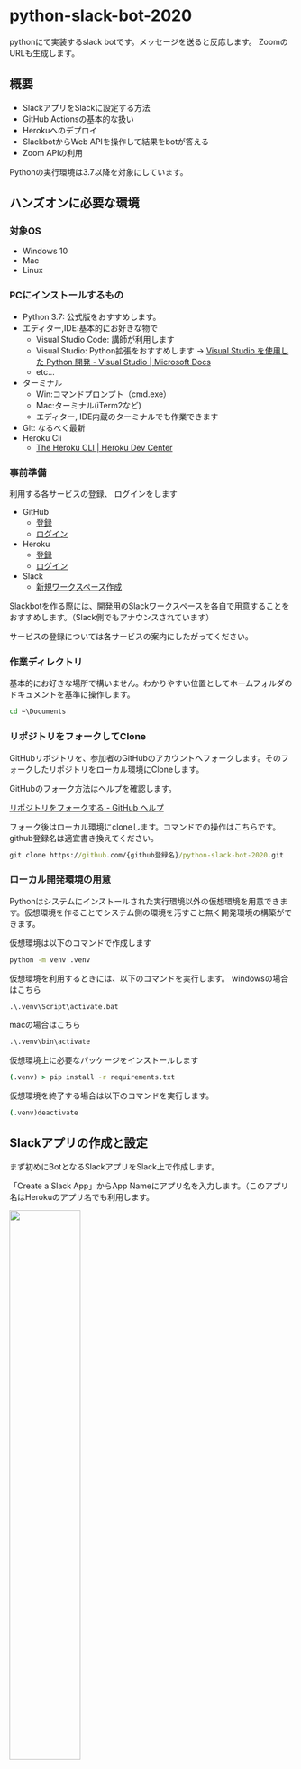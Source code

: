# python-slack-bot-2020
pythonにて実装するslack botです。メッセージを送ると反応します。
ZoomのURLも生成します。

## 概要

- SlackアプリをSlackに設定する方法
- GitHub Actionsの基本的な扱い
- Herokuへのデプロイ
- SlackbotからWeb APIを操作して結果をbotが答える
- Zoom APIの利用

Pythonの実行環境は3.7以降を対象にしています。

## ハンズオンに必要な環境

### 対象OS

- Windows 10
- Mac
- Linux

### PCにインストールするもの

- Python 3.7: 公式版をおすすめします。
- エディター,IDE:基本的にお好きな物で
  - Visual Studio Code: 講師が利用します
  - Visual Studio: Python拡張をおすすめします -> [Visual Studio を使用した Python 開発 - Visual Studio | Microsoft Docs](https://docs.microsoft.com/ja-jp/visualstudio/python/?view=vs-2019&fbclid=IwAR0U_6oJEYM8mJB-LcE7XAP6DNobZzlXpvPLNXoev2XiwJQi9gwy0JL0X_w)
  - etc...
- ターミナル
  - Win:コマンドプロンプト（cmd.exe）
  - Mac:ターミナル(iTerm2など)
  - エディター, IDE内蔵のターミナルでも作業できます
- Git: なるべく最新
- Heroku Cli
  - [The Heroku CLI | Heroku Dev Center](https://devcenter.heroku.com/articles/heroku-cli#download-and-install)

### 事前準備

利用する各サービスの登録、 ログインをします

- GitHub
  - [登録](https://github.com/join)
  - [ログイン](https://github.com/login)
- Heroku
  - [登録](https://signup.heroku.com/jp)
  - [ログイン](https://id.heroku.com/login)
- Slack
  - [新規ワークスペース作成](https://slack.com/get-started#/create)

Slackbotを作る際には、開発用のSlackワークスペースを各自で用意することをおすすめします。（Slack側でもアナウンスされています）

サービスの登録については各サービスの案内にしたがってください。

### 作業ディレクトリ

基本的にお好きな場所で構いません。わかりやすい位置としてホームフォルダのドキュメントを基準に操作します。

```cmd
cd ~\Documents
```

### リポジトリをフォークしてClone

GitHubリポジトリを、参加者のGitHubのアカウントへフォークします。そのフォークしたリポジトリをローカル環境にCloneします。

GitHubのフォーク方法はヘルプを確認します。

[リポジトリをフォークする - GitHub ヘルプ](https://help.github.com/ja/github/getting-started-with-github/fork-a-repo)

フォーク後はローカル環境にcloneします。コマンドでの操作はこちらです。
github登録名は適宜書き換えてください。

```cmd
git clone https://github.com/{github登録名}/python-slack-bot-2020.git
```

### ローカル開発環境の用意

Pythonはシステムにインストールされた実行環境以外の仮想環境を用意できます。仮想環境を作ることでシステム側の環境を汚すこと無く開発環境の構築ができます。

仮想環境は以下のコマンドで作成します

```cmd
python -m venv .venv
```

仮想環境を利用するときには、以下のコマンドを実行します。
windowsの場合はこちら

```cmd
.\.venv\Script\activate.bat
```
macの場合はこちら
```cmd
.\.venv\bin\activate
```
仮想環境上に必要なパッケージをインストールします
```cmd
(.venv) > pip install -r requirements.txt
```

仮想環境を終了する場合は以下のコマンドを実行します。

```cmd
(.venv)deactivate
```
## Slackアプリの作成と設定

まず初めにBotとなるSlackアプリをSlack上で作成します。

「Create a Slack App」からApp Nameにアプリ名を入力します。（このアプリ名はHerokuのアプリ名でも利用します。

<img src="https://user-images.githubusercontent.com/55194591/87147422-99b17800-c2e7-11ea-960c-8ff44e173555.png" width=50%>

<b>Slack WorkSpaceはハンズオン用に新たに取得したワークスペースを利用してください。</b>

<img src="https://user-images.githubusercontent.com/55194591/87147427-9ddd9580-c2e7-11ea-9f35-a6aeea34f5cd.png" width=50%>

アプリが作成できたら、「OAuth & Permissions」の「Scopes」>「Bot Token Scopes」にスコープの設定を行います。

<img src="https://user-images.githubusercontent.com/55194591/87147430-9f0ec280-c2e7-11ea-85ee-448121b482fd.png" width=50%>

「Bot Token Scope」はBotとなるSlackアプリがSlackワークスペースに利用できる権限の範囲（スコープ）です。

この時点では`chat:write`のみで、botがSlackへメッセージを送るためのスコープのみを設定していますが、後ほどの設定で、いくつか追加されます。

<img src="https://user-images.githubusercontent.com/55194591/87147435-a0d88600-c2e7-11ea-9004-3f2bf8b87310.png" width=50%>

<br>
<img src="https://user-images.githubusercontent.com/55194591/87147456-a3d37680-c2e7-11ea-9ffa-7d9dfbd1dd30.png" width=50%>

追加したら、ページの上にある「Install App to Workspace」をクリックし、SlackアプリをSlackワークスペースへ追加します。

<img src="https://user-images.githubusercontent.com/55194591/87147460-a504a380-c2e7-11ea-8e8d-30340a895084.png" width=50%>

<img src="https://user-images.githubusercontent.com/55194591/87147484-aa61ee00-c2e7-11ea-8df1-cc43521cac62.png" width=50%>


追加が終わると、「Bot User OAuth Access Token」が表示されます。このトークンをまず控えてください。

<img src="https://user-images.githubusercontent.com/55194591/87147481-a9c95780-c2e7-11ea-83fa-cd84976aba80.png" width=50%>

次に、右上の「Basic Information」へ戻り、「App Credentials」の中にある「Signing Secret」を控えます。

<img src="https://user-images.githubusercontent.com/55194591/87147438-a1711c80-c2e7-11ea-95cd-ad4515060756.png" width=50%>

「Signing Secret」は一度「show」をしてからでないとcopyできないので注意

<img src="https://user-images.githubusercontent.com/55194591/87147445-a2a24980-c2e7-11ea-8406-a5f2c09d84a6.png" width=50%>

### Zoomの登録とAPIの利用

[ZoomAPI](https://marketplace.zoom.us/docs/api-reference/zoom-api)にsign in または Sign upを行う。
その後ドロップダウンメニュー「Develop」から「Build up」を選択する。選択したなかで左側にある「JWT」の「create」をクリックする。

<img src="https://user-images.githubusercontent.com/55194591/87147488-aafa8480-c2e7-11ea-82dc-f311be8a75e0.png" width=50%>

Informationタブに移動し、「App Name」「Company Name」「Name」「Email Address」を入力する。

<img src="https://user-images.githubusercontent.com/55194591/87147476-a8982a80-c2e7-11ea-90bf-c7dafae2eb8e.png" width=50%>


Informationの入力を終えると「Apps Credentials」が見えるようになる。

ここでExpiration Timeにて「other」を選択し、日付を入力する。  
この日付がtokenが使用可能な期限となる。  

(例)23:59 08/11/2020  

2020年8月11日の23:59まで使用可能なTOKENとなる。ここで生成されたTOKENをコピーして手元にメモしておく。(後ほど利用します)


### Herokuのアプリを作成する

Herokuのアプリを作成して必要な設定を行います。

まずHerokuのdashboardへアクセスして「New」>「Create New app」を選択します。

<img src="https://user-images.githubusercontent.com/55194591/87147445-a2a24980-c2e7-11ea-8406-a5f2c09d84a6.png" width=50%>

App nameへSlackアプリのアプリ名を入れます。このアプリ名はHerokuアプリの外部アドレスに利用されるので、Heroku内でアプリ名が被る場合に利用できないと出ます。


そのまま「Create App」を押してHerokuのアプリを作成します。

<img src="https://user-images.githubusercontent.com/55194591/87147445-a2a24980-c2e7-11ea-8406-a5f2c09d84a6.png" width=50%>

作成されると、Herokuアプリ名のメニューに入ります。

### Herokuの環境変数にSlackbotで利用するシークレットを登録

Slackbotが実際に動作する環境がHerokuになります。そのため、Herokuの実行環境にSlackbotがSlackと通信する際に利用するapiのトークンやシークレットを覚えさせる必要があります。

Herokuのアプリメニューにある「Settings」の「Config Vars」へ以下の5つを登録します。

|KEY|VALUE|
|---|---|
|SLACK_BOT_TOKEN|Slackアプリ設定で控えた「Bot User OAuth Access Token」|
|SLACK_SIGNING_SECRET|Slackアプリ設定で控えた「Signing Secret」|
|ZOOM_TOKEN|zoom apiにて控えた「Zoom Token」|
|ZOOM_USER_ID|zoomに登録した際のメールアドレス|



<img src="https://user-images.githubusercontent.com/55194591/87147471-a766fd80-c2e7-11ea-90f3-632b5e52a767.png" width=70%>


### Herokuの認証情報を取得する

Heroku Cli（herokuコマンド）で連携時に必要な認証情報を取得します。

ローカル開発環境でherokuのログインを行います。

```cmd
heroku login

heroku: Press any key to open up the browser to login or q to exit:
Opening browser to https://cli-auth.heroku.com/auth/cli/browser/******[専用のトークン文字列が出ます]
Logging in... done
Logged in as ***@**.com
```

ログイン後、HerokuのAPI Keyを表示して控えてください。

```cmd
heroku auth:token

 »   Warning: token will expire **/**/****
 »   Use heroku authorizations:create to generate a long-term token
[api keyが表示されます]
```

注意:このAPI Keyは外部に漏らさないように注意してください。Herokuへの全権限を持った認証キーとなります。


### GitHub ActionsでHerokuへデプロイ

GitHub ActionsはCI/CDと呼ばれている、継続的なアプリのデプロイを行うサービスです。

[Actions | GitHub](https://github.co.jp/features/actions)

GitHubのリポジトリでは基本的に利用できます。定義ファイルとなる `.github/workflows/*.yml`を用意することで、GitHubのリポジトリにPush, PRなどを行うことで自動的にデプロイをします。`*.yml`ファイルはワークフローと呼ばれています。

今回は、GitHubへ変更のpushを行ったときに自動的にHerokuへデプロイを行う設定を用意しています。

[Herokuへのデプロイを行う workflow.yml](.github/workflows/workflow.yml)

このワークフローは変数を設定しています。HerokuのAPI Key、Herokuのアプリ名、Herokuでログインするときのメールアドレスの3つを設定します。

フォークしたハンズオンのプロジェクトページから「Settings」ページへ進み、「Secrets」のページへ進みます。

<img src="https://user-images.githubusercontent.com/55194591/87151453-d7fe6580-c2ee-11ea-937a-f81fbd0c0dde.png" width=70%>

「New secret」ボタンから変数を追加します。

|変数名|値|
|---|---|
|HEROKU_API_KEY|[`heroku auth:token` で取得したトークン]|
|HEROKU_APP_NAME|[Herokuのアプリ名]|
|HEROKU_EMAIL|[Herokuのログインで利用するメールアドレス]|

<br>
<img src="https://user-images.githubusercontent.com/55194591/87151463-db91ec80-c2ee-11ea-9a18-2b76c67390e5.png" width=80%>


Actionsを動作させます。今回のワークフローでは、GitHubへ変更をpushしたタイミングで自動的にワークフローが動作します。なので何かしらのファイルを追加してcommitします。

ローカル開発環境にてREADMEを編集する。

```cmd
git add .
git commit -m "add new file"

git push origin master
```

pushが終わるとGitHub ActionsとHeroku側でそれぞれデプロイ作業が始まります。

終了したときのGitHubとHerokuの結果はこのように表示されます。

### Slackbotが利用できるイベントを登録する

Slack Event APIを使い、Slackワークスペース上に起きたイベントを、Slackbotが動作するサーバー(ここではHeroku)へ伝えることができます。

ここで2つの設定を行います。

1. Slack Event APIが起きたイベントをサーバーに伝えるためのエンドポイントURL
2. イベントの種類

まず1つめの、Slack Event APIが起きたイベントをサーバーに伝えるためのエンドポイントURLを設定します。

「Event Subscriptions」ページの「Enable Events」にある、右上のボタンをOnにします。

次に「Request URL」にエンドポイントURLを設定します。Herokuのアプリ上でbotアプリが待機しているアドレスを入力します。

> https://[Herokuのアプリ名].herokuapp.com/slack/events

<img src="https://user-images.githubusercontent.com/55194591/87151465-dcc31980-c2ee-11ea-9254-44eed805e202.png" width=70%>

2つ目の、イベントの種類を登録します。

イベントには種類があり、あらかじめアプリで取得したいイベントの種類を登録する必要があります。

Slackアプリのスコープを扱ったときに、イベントによるスコープの決定もあると書きましたが、このイベントを登録することでスコープの変化もあります。

「Event Subscriptions」の「Subscribe to bot events」内に`message.channels`イベントを登録します。

<img src="https://user-images.githubusercontent.com/55194591/87151469-dd5bb000-c2ee-11ea-9d28-bc38613b3adf.png" width=70%>


登録後はSlackワークスペースへアプリの再インストールを指示されるので行います。


再インストール時の認証画面を見ると、権限が追加されていることがわかります。先ほどはチャンネルにメッセージを送信するだけでしたが、それに加えてチャンネル内のメッセージを見ることができます。


デプロイとSlackアプリの権限の設定が終わると、Slackbotが利用できます。最後にSlackワークスペース上でbotを呼び出してみます。

最初に、チャンネルにbotユーザーを追加します。


次に、botが反応するワードをポストします。ポストして数秒で返答されるようになっています。

「こんにちは」→「こんにちは」

「create」→Zoomのmeetingが作成される

「list」→ ZoomのListが表示される

「deleate」→Zoomの部屋が消去される


## Slackbot概要

システム全体の様子はこのような形になります。


## 参考資料

- [slackapi/python-slack-events-api: Slack Events API adapter for Python](https://github.com/slackapi/python-slack-events-api)
- [slackapi/python-slackclient: Slack Developer Kit for Python](https://github.com/slackapi/python-slackclient)
- [heroku/python-getting-started: Getting Started with Python on Heroku.](https://github.com/heroku/python-getting-started)
- [【Python＋heroku】Python入れてない状態からherokuで何か表示するまで（前編） - Qiita](https://qiita.com/it_ks/items/afd1bdb792d41d0e1145#%E3%83%87%E3%83%97%E3%83%AD%E3%82%A4)
- [API Events | Slack](https://api.slack.com/events)

## おまけ

### ローカル開発環境からHerokuへデプロイする

GitHub Actionsを使ってのデプロイではなく、ローカル環境からHerokuへデプロイする手段を紹介します。

`heroku login`を行った後に、herokuへのデプロイ用のgitリポジトリの登録、pushを行います。

```cmd

heroku git:remote -a [herokuのアプリ名]
git push heroku master
```


こちらを参考にさせていただきました！
https://github.com/kakuemon/py-suruga-13-slackbot-handson

絵文字の参考サイトです
https://www.webfx.com/tools/emoji-cheat-sheet/
